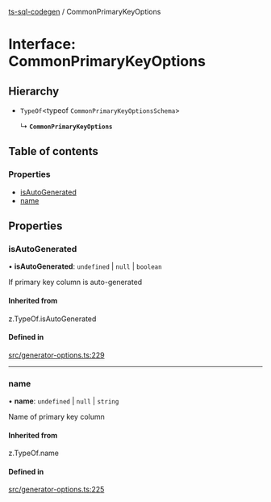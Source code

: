 [ts-sql-codegen](../README.md) / CommonPrimaryKeyOptions

# Interface: CommonPrimaryKeyOptions

## Hierarchy

- `TypeOf`<typeof `CommonPrimaryKeyOptionsSchema`\>

  ↳ **`CommonPrimaryKeyOptions`**

## Table of contents

### Properties

- [isAutoGenerated](CommonPrimaryKeyOptions.md#isautogenerated)
- [name](CommonPrimaryKeyOptions.md#name)

## Properties

### isAutoGenerated

• **isAutoGenerated**: `undefined` \| ``null`` \| `boolean`

If primary key column is auto-generated

#### Inherited from

z.TypeOf.isAutoGenerated

#### Defined in

[src/generator-options.ts:229](https://github.com/lorefnon/ts-sql-codegen/blob/8ae7772/src/generator-options.ts#L229)

___

### name

• **name**: `undefined` \| ``null`` \| `string`

Name of primary key column

#### Inherited from

z.TypeOf.name

#### Defined in

[src/generator-options.ts:225](https://github.com/lorefnon/ts-sql-codegen/blob/8ae7772/src/generator-options.ts#L225)
